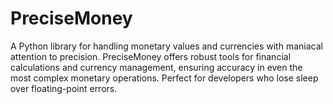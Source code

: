 # PreciseMoney
A Python library for handling monetary values and currencies with maniacal attention to precision. PreciseMoney offers robust tools for financial calculations and currency management, ensuring accuracy in even the most complex monetary operations. Perfect for developers who lose sleep over floating-point errors.

